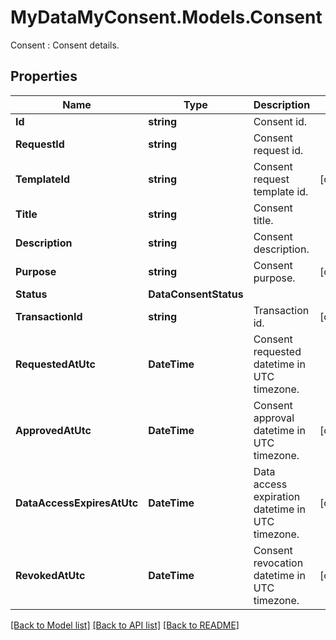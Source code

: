 # MyDataMyConsent.Models.Consent
Consent : Consent details.

## Properties

Name | Type | Description | Notes
------------ | ------------- | ------------- | -------------
**Id** | **string** | Consent id. | 
**RequestId** | **string** | Consent request id. | 
**TemplateId** | **string** | Consent request template id. | [optional] 
**Title** | **string** | Consent title. | 
**Description** | **string** | Consent description. | 
**Purpose** | **string** | Consent purpose. | [optional] 
**Status** | **DataConsentStatus** |  | 
**TransactionId** | **string** | Transaction id. | [optional] 
**RequestedAtUtc** | **DateTime** | Consent requested datetime in UTC timezone. | 
**ApprovedAtUtc** | **DateTime** | Consent approval datetime in UTC timezone. | [optional] 
**DataAccessExpiresAtUtc** | **DateTime** | Data access expiration datetime in UTC timezone. | [optional] 
**RevokedAtUtc** | **DateTime** | Consent revocation datetime in UTC timezone. | [optional] 

[[Back to Model list]](../README.md#documentation-for-models) [[Back to API list]](../README.md#documentation-for-api-endpoints) [[Back to README]](../README.md)

